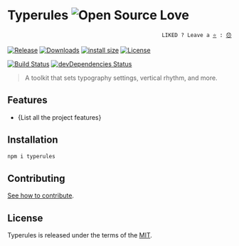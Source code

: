 # Typerules ![Open Source Love](https://github.com/ellerbrock/open-source-badges/blob/master/badges/open-source-v3/open-source.svg)

<p align="right">
  <code>LIKED ? Leave a <a href="https://github.com/tiagoporto/typerules/stargazers">⭐</a> : <a href="https://github.com/tiagoporto/typerules/issues">😞</a></code>
</p>

[![Release](https://img.shields.io/npm/v/typerules.svg?style=flat-square&label=release)](https://github.com/tiagoporto/typerules/releases)
[![Downloads](https://img.shields.io/npm/dt/typerules.svg?style=flat-square)](https://www.npmjs.com/package/typerules)
[![install size](https://packagephobia.now.sh/badge?p=typerules)](https://packagephobia.now.sh/result?p=typerules)
[![License](https://img.shields.io/github/license/tiagoporto/typerules.svg?style=flat-square)](https://raw.githubusercontent.com/tiagoporto/typerules/master/LICENSE)

[![Build Status](https://img.shields.io/travis/com/tiagoporto/typerules/master.svg?label=tests&logo=travis&style=flat-square)](https://travis-ci.com/tiagoporto/typerules)
[![devDependencies Status](https://img.shields.io/david/dev/tiagoporto/typerules.svg?style=flat-square)](https://david-dm.org/tiagoporto/typerules?type=dev)

> A toolkit that sets typography settings, vertical rhythm, and more.

## Features

- {List all the project features}

## Installation

```sh
npm i typerules
```

## Contributing

[See how to contribute](CONTRIBUTING.md).

## License

Typerules is released under the terms of the [MIT](LICENSE).
